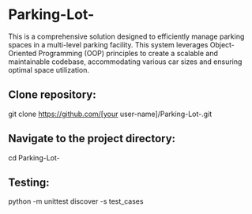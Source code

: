 # Parking-Lot-
This is a comprehensive solution designed to efficiently manage parking spaces in a multi-level parking facility. This system leverages Object-Oriented Programming (OOP) principles to create a scalable and maintainable codebase, accommodating various car sizes and ensuring optimal space utilization.

## Clone repository:
git clone https://github.com/[your user-name]/Parking-Lot-.git

## Navigate to the project directory:
cd Parking-Lot-

## Testing:
python -m unittest discover -s test_cases
